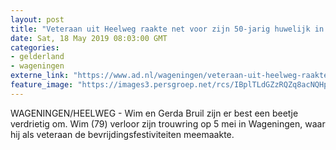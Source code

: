 ```yaml
---
layout: post
title: "Veteraan uit Heelweg raakte net voor zijn 50-jarig huwelijk in Wageningen zijn trouwring kwijt"
date: Sat, 18 May 2019 08:03:00 GMT
categories: 
- gelderland 
- wageningen 
externe_link: "https://www.ad.nl/wageningen/veteraan-uit-heelweg-raakte-net-voor-zijn-50-jarig-huwelijk-in-wageningen-zijn-trouwring-kwijt~a1f62462/"
feature_image: "https://images3.persgroep.net/rcs/IBplTLdGZzRQZq8acNQHpm6KJlY/diocontent/148602850/_fitwidth/400/?appId=21791a8992982cd8da851550a453bd7f&quality=0.7"
---
```


WAGENINGEN/HEELWEG - Wim en Gerda Bruil zijn er best een beetje verdrietig om. Wim (79) verloor zijn trouwring op 5 mei in Wageningen, waar hij als veteraan de bevrijdingsfestiviteiten meemaakte.
